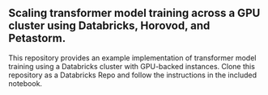 ## Scaling transformer model training across a GPU cluster using Databricks, Horovod, and Petastorm.  

This repository provides an example implementation of transformer model training using a Databricks cluster with GPU-backed instances. Clone this repository as a Databricks Repo and follow the instructions in the included notebook. 